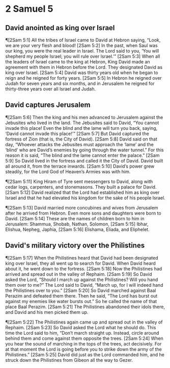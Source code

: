 # 2 Samuel 5

## David anointed as king over Israel
¶[2Sam 5:1] All the tribes of Israel came to David at Hebron saying, “Look, we are your very flesh and blood!
[2Sam 5:2] In the past, when Saul was our king, you were the real leader in Israel. The Lord said to you, ‘You will shepherd my people Israel; you will rule over Israel.’”
[2Sam 5:3] When all the leaders of Israel came to the king at Hebron, King David made an agreement with them in Hebron before the Lord. They designated David as king over Israel.
[2Sam 5:4] David was thirty years old when he began to reign and he reigned for forty years.
[2Sam 5:5] In Hebron he reigned over Judah for seven years and six months, and in Jerusalem he reigned for thirty-three years over all Israel and Judah.

## David captures Jerusalem
¶[2Sam 5:6] Then the king and his men advanced to Jerusalem against the Jebusites who lived in the land. The Jebusites said to David, “You cannot invade this place! Even the blind and the lame will turn you back, saying, ‘David cannot invade this place!’”
[2Sam 5:7] But David captured the fortress of Zion (that is, the City of David).
[2Sam 5:8] David said on that day, “Whoever attacks the Jebusites must approach the ‘lame’ and the ‘blind’ who are David’s enemies by going through the water tunnel.” For this reason it is said, “The blind and the lame cannot enter the palace.”
[2Sam 5:9] So David lived in the fortress and called it the City of David. David built all around it, from the terrace inwards.
[2Sam 5:10] David’s power grew steadily, for the Lord God of Heaven’s Armies was with him.

¶[2Sam 5:11] King Hiram of Tyre sent messengers to David, along with cedar logs, carpenters, and stonemasons. They built a palace for David.
[2Sam 5:12] David realized that the Lord had established him as king over Israel and that he had elevated his kingdom for the sake of his people Israel.

¶[2Sam 5:13] David married more concubines and wives from Jerusalem after he arrived from Hebron. Even more sons and daughters were born to David.
[2Sam 5:14] These are the names of children born to him in Jerusalem: Shammua, Shobab, Nathan, Solomon,
[2Sam 5:15] Ibhar, Elishua, Nepheg, Japhia,
[2Sam 5:16] Elishama, Eliada, and Eliphelet.

## David's military victory over the Philistines
¶[2Sam 5:17] When the Philistines heard that David had been designated king over Israel, they all went up to search for David. When David heard about it, he went down to the fortress.
[2Sam 5:18] Now the Philistines had arrived and spread out in the valley of Rephaim.
[2Sam 5:19] So David asked the Lord, “Should I march up against the Philistines? Will you hand them over to me?” The Lord said to David, “March up, for I will indeed hand the Philistines over to you.”
[2Sam 5:20] So David marched against Baal Perazim and defeated them there. Then he said, “The Lord has burst out against my enemies like water bursts out.” So he called the name of that place Baal Perazim.
[2Sam 5:21] The Philistines abandoned their idols there, and David and his men picked them up.

¶[2Sam 5:22] The Philistines again came up and spread out in the valley of Rephaim.
[2Sam 5:23] So David asked the Lord what he should do. This time the Lord said to him, “Don’t march straight up. Instead, circle around behind them and come against them opposite the trees.
[2Sam 5:24] When you hear the sound of marching in the tops of the trees, act decisively. For at that moment the Lord is going before you to strike down the army of the Philistines.”
[2Sam 5:25] David did just as the Lord commanded him, and he struck down the Philistines from Gibeon all the way to Gezer.
